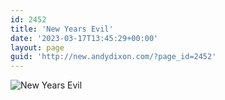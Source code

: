 ```yaml
---
id: 2452
title: 'New Years Evil'
date: '2023-03-17T13:45:29+00:00'
layout: page
guid: 'http://new.andydixon.com/?page_id=2452'
---
```


![New Years Evil](https://i0.wp.com/assets.g8x2.ldn.idrivee2-23.com/posters/New%20Years%20Evil%2001.jpg?w=1200&ssl=1 "New Years Evil")